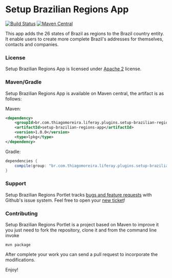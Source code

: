 Setup Brazilian Regions App
==========
[![Build Status](https://travis-ci.org/tmoreira2020/setup-brazilian-regions-app.svg?branch=master)](https://travis-ci.org/tmoreira2020/setup-brazilian-regions-app)
[![Maven Central](https://maven-badges.herokuapp.com/maven-central/br.com.thiagomoreira.liferay.plugins.setup-brazilian-regions-app/setup-brazilian-regions-app/badge.svg)](https://maven-badges.herokuapp.com/maven-central/br.com.thiagomoreira.liferay.plugins.setup-brazilian-regions-app/setup-brazilian-regions-app)

This app adds the 26 states of Brazil as regions to the Brazil country entity. It enable users to create more complete Brazil's addresses for themselves, contacts and companies.

### License

Setup Brazilian Regions App is licensed under [Apache 2](http://www.apache.org/licenses/LICENSE-2.0) license.

### Maven/Gradle

Setup Brazilian Regions App is available on Maven central, the artifact is as follows:

Maven:

```xml
<dependency>
    <groupId>br.com.thiagomoreira.liferay.plugins.setup-brazilian-regions-app</groupId>
    <artifactId>setup-brazilian-regions-app</artifactId>
    <version>1.0.0</version>
    <type>lpkg</type>
</dependency>
```
Gradle:

```groovy
dependencies {
    compile(group: "br.com.thiagomoreira.liferay.plugins.setup-brazilian-regions-app", name: "setup-brazilian-regions-portlet", version: "1.0.0", type: "lpkg");
}
```
### Support
Setup Brazilian Regions Portlet tracks [bugs and feature requests](https://github.com/tmoreira2020/setup-brazilian-regions-app/issues) with Github's issue system. Feel free to open your [new ticket](https://github.com/tmoreira2020/setup-brazilian-regions-app/issues/new)!

### Contributing

Setup Brazilian Regions Portlet is a project based on Maven to improve it you just need to fork the repository, clone it and from the command line invoke

```shell
mvn package
```
After complete your work you can send a pull request to incorporate the modifications.

Enjoy!
